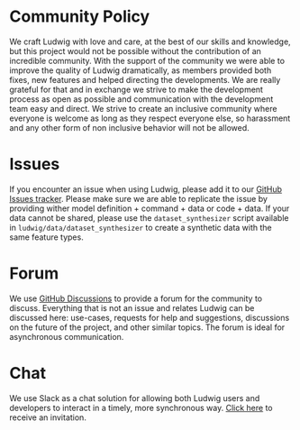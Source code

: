 # Community Policy

We craft Ludwig with love and care, at the best of our skills and knowledge, but this project would not be possible without the contribution of an incredible community.
With the support of the community we were able to improve the quality of Ludwig dramatically, as members provided both fixes, new features and helped directing the developments.
We are really grateful for that and in exchange we strive to make the development process as open as possible and communication with the development team easy and direct.
We strive to create an inclusive community where everyone is welcome as long as they respect everyone else, so harassment and any other form of non inclusive behavior will not be allowed.

# Issues

If you encounter an issue when using Ludwig, please add it to our [GitHub Issues tracker](https://github.com/ludwig-ai/ludwig/issues).
Please make sure we are able to replicate the issue by providing wither model definition + command + data or code + data.
If your data cannot be shared, please use the `dataset_synthesizer` script available in `ludwig/data/dataset_synthesizer` to create a synthetic data with the same feature types.

# Forum

We use [GitHub Discussions](https://github.com/ludwig-ai/ludwig/discussions) to provide a forum for the community to discuss.
Everything that is not an issue and relates Ludwig can be discussed here: use-cases, requests for help and suggestions, discussions on the future of the project, and other similar topics.
The forum is ideal for asynchronous communication.

# Chat

We use Slack as a chat solution for allowing both Ludwig users and developers to interact in a timely, more synchronous way.
[Click here](https://join.slack.com/t/ludwig-ai/shared_invite/zt-mrxo87w6-DlX5~73T2B4v_g6jj0pJcQ) to receive an invitation.
